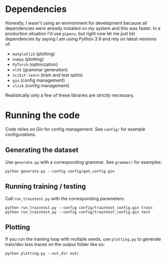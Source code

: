 

# Dependencies

Honestly, I wasn't using an environment for development because all dependencies
were already installed on my system and this was faster.
In a production situation I'd use `pipenv`, but right now let me just list
dependencies by saying I am using Python 3.9 and rely on latest versions of:
* `matplotlib` (plotting)
* `numpy` (plotting)
* `PyTorch` (optimization)
* `nltk` (grammar generation)
* `scikit-learn` (train and test splits)
* `gin` (config management)
* `click` (config management)

Realistically only a few of these libraries are *strictly* necessary.

# Running the code

Code relies on Gin for config management.
See `config/` for example configurations.

## Generating the dataset

Use `generate.py` with a corresponding grammar.
See `grammar/` for examples:
```
python generate.py --config config/gen_config.gin
```

## Running training / testing

Call `run_traintest.py` with the corresponding parameters:
```
python run_traintest.py --config config/traintest_config.gin train
python run_traintest.py --config config/traintest_config.gin test
```

## Plotting

If you run the training loop with multiple seeds, use `plotting.py` to generate
train/dev loss traces on the output folder like so:
```
python plotting.py --out_dir out/
```

